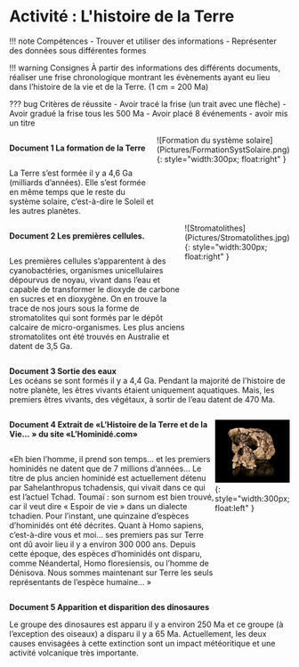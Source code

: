 # Activité : L'histoire de la Terre

!!! note Compétences
    - Trouver et utiliser des informations
    - Représenter des données sous différentes formes

!!! warning Consignes
    À partir des informations des différents documents, réaliser une frise chronologique montrant les évènements ayant eu lieu dans l’histoire de la vie et de la Terre. (1 cm = 200 Ma)
    
??? bug Critères de réussite
    - Avoir tracé la frise (un trait avec une flèche)
    - Avoir gradué la frise tous les 500 Ma
    - Avoir placé 8 événements
    - avoir mis un titre


<div markdown style="display: flex; flex-direction:row" > 

<div markdown style="display: flex; flex-direction:column" > 

**Document 1 La formation de la Terre**  


La Terre s’est formée il y a 4,6 Ga (milliards d’années). Elle s’est formée en même temps que le reste du système solaire, c’est-à-dire le Soleil et les autres planètes.
</div>
![Formation du système solaire](Pictures/FormationSystSolaire.png){: style="width:300px; float:right" }
</div>

<div markdown style="display: flex; flex-direction:row" > 

<div markdown style="display: flex; flex-direction:column" > 

**Document 2 Les premières cellules.**  

Les premières cellules s’apparentent à des cyanobactéries, organismes unicellulaires dépourvus de noyau, vivant dans l’eau et capable de transformer le dioxyde de carbone en sucres et en dioxygène. On en trouve la trace de nos jours sous la forme de stromatolites qui sont formés par le dépôt calcaire de micro-organismes. Les plus anciens stromatolites ont été trouvés en Australie et datent de 3,5 Ga.

</div>
![Stromatolithes](Pictures/Stromatolithes.jpg){: style="width:300px; float:right" }
</div>



**Document 3 Sortie des eaux**  
Les océans se sont formés il y a 4,4 Ga. Pendant la majorité de l’histoire de notre planète, les êtres vivants étaient uniquement aquatiques. Mais, les premiers êtres vivants, des végétaux, à sortir de l’eau datent de 470 Ma.


<div markdown style="display: flex; flex-direction:row" > 

<div markdown style="display: flex; flex-direction:column" > 

**Document 4 Extrait de «L’Histoire de la Terre et de la Vie… » du site «L’Hominidé.com»**


«Eh bien l’homme, il prend son temps… et les premiers hominidés ne datent que de 7 millions d’années… 
Le titre de plus ancien hominidé est actuellement détenu par Sahelanthropus tchadensis, qui vivait dans ce qui est l’actuel Tchad.
Toumaï : son surnom est bien trouvé, car il veut dire « Espoir de vie » dans un dialecte tchadien. Pour l’instant, une quinzaine d’espèces d’hominidés ont été décrites. Quant à Homo sapiens, c’est-à-dire vous et moi… ses premiers pas sur Terre ont dû avoir lieu il y a environ 300 000 ans. Depuis cette époque, des espèces d’hominidés ont disparu, comme Néandertal, Homo floresiensis, ou l’homme de Dénisova. Nous sommes maintenant sur Terre les seuls représentants de l’espèce humaine… » 

</div>

![Crâne de Sahelanthropus tchandensis](Pictures/CraneSahelanthropustchandensis.jpg){: style="width:300px; float:left" }

</div>


**Document 5 Apparition et disparition des dinosaures**  

Le groupe des dinosaures est apparu il y a environ 250 Ma et ce groupe (à l’exception des oiseaux) a disparu il y a 65 Ma. Actuellement, les deux causes envisagées à cette extinction sont un impact météoritique et une activité volcanique très importante.



